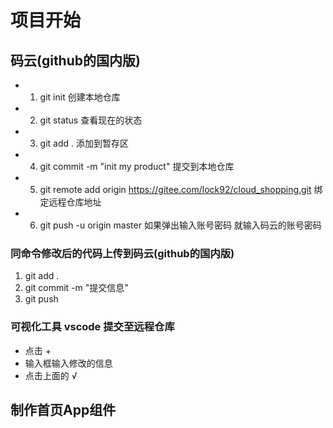 # 项目开始
## 码云(github的国内版)
+ 1. git init  创建本地仓库
+ 2. git status 查看现在的状态
+ 3. git add . 添加到暂存区
+ 4. git commit -m "init my product" 提交到本地仓库
+ 5. git remote add origin https://gitee.com/lock92/cloud_shopping.git 绑定远程仓库地址
+ 6. git push -u origin master  如果弹出输入账号密码 就输入码云的账号密码

### 同命令修改后的代码上传到码云(github的国内版)
1. git add .
2. git commit -m "提交信息"
3. git push

### 可视化工具 vscode 提交至远程仓库
 * 点击 +
 * 输入框输入修改的信息
 * 点击上面的 √

## 制作首页App组件